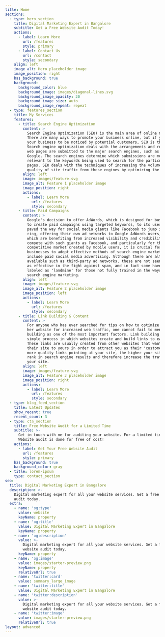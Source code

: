 ```yaml
---
title: Home
sections:
  - type: hero_section
    title: Digital Marketing Expert in Bangalore
    subtitle: Get a Free Website Audit Today!
    actions:
      - label: Learn More
        url: /features
        style: primary
      - label: Contact Us
        url: /contact
        style: secondary
    align: left
    image_alt: Hero placeholder image
    image_position: right
    has_background: true
    background:
      background_color: blue
      background_image: images/diagonal-lines.svg
      background_image_opacity: 20
      background_image_size: auto
      background_image_repeat: repeat
  - type: features_section
    title: My Services
    features:
      - title: Search Engine Optimization
        content: >
          Search Engine Optimization (SEO) is the main area of online marketing.
          There are many ways to promote your business online, but if you want
          your business to be noticed by potential customers, SEO is the answer.
          Search engine optimization deals with the arrangements and rules that
          web pages are submitted to the major search engines, such as Yahoo and
          Google. The search engines determine which submissions are more
          relevant to the keywords being used to search for the particular
          pages. SEO deals with the techniques of increasing the volume and
          quality of site traffic from these engines by optimizing the web page.
        align: left
        image: images/feature.svg
        image_alt: Feature 1 placeholder image
        image_position: right
        actions:
          - label: Learn More
            url: /features
            style: secondary
      - title: Paid Campaigns
        content: >
          Google's decision to offer AdWords, which is designed for businesses
          to create paid campaigns using targeted keywords, to its users has
          paved the way for social media giants like Facebook to jump into the
          ring, offering their own ad networks to Google AdWords users, all of
          which are benefiting from increased visibility and credibility. To
          compete with such giants as Facebook, and particularly for the highly
          competitive market created by mobile users, it is crucial for Internet
          businesses to adopt effective methods of search engine marketing that
          include paid social media advertising. Although there are alternatives
          available such as third-party ad networks, these are not seen as being
          as effective in the fight against spam, and in fact some have been
          labeled as 'landmine' for those not fully trained in the ways of
          search engine marketing.
        align: left
        image: images/feature.svg
        image_alt: Feature 2 placeholder image
        image_position: left
        actions:
          - label: Learn More
            url: /features
            style: secondary
      - title: Link Building & Content
        content: >
          For anyone who has ever searched for tips on how to optimize his or
          her website for increased web traffic, one cannot fail to mention link
          building as one of the most important factors. Link building is a
          simple process in which websites create and build links to each other.
          These links are usually created from other websites that want to point
          their site to yours in order to attract you as their 'customer.' The
          more quality links pointing at your site, the higher your site will
          rank in search engine results and therefore increase the traffic to
          your site.
        align: left
        image: images/feature.svg
        image_alt: Feature 3 placeholder image
        image_position: right
        actions:
          - label: Learn More
            url: /features
            style: secondary
  - type: blog_feed_section
    title: Latest Updates
    show_recent: true
    recent_count: 3
  - type: cta_section
    title: Free Website Audit for a Limited Time
    subtitle: >-
      Get in touch with me for auditing your website. For a limited time,
      Website audit is done for free of cost!
    actions:
      - label: Get Your Free Website Audit
        url: /features
        style: primary
    has_background: true
    background_color: gray
  - title: lorem-ipsum
    type: contact_section
seo:
  title: Digital Marketing Expert in Bangalore
  description: >-
    Digital marketing expert for all your website services. Get a free website
    audit today.
  extra:
    - name: 'og:type'
      value: website
      keyName: property
    - name: 'og:title'
      value: Digital Marketing Expert in Bangalore
      keyName: property
    - name: 'og:description'
      value: >-
        Digital marketing expert for all your website services. Get a free
        website audit today.
      keyName: property
    - name: 'og:image'
      value: images/starter-preview.png
      keyName: property
      relativeUrl: true
    - name: 'twitter:card'
      value: summary_large_image
    - name: 'twitter:title'
      value: Digital Marketing Expert in Bangalore
    - name: 'twitter:description'
      value: >-
        Digital marketing expert for all your website services. Get a free
        website audit today.
    - name: 'twitter:image'
      value: images/starter-preview.png
      relativeUrl: true
layout: advanced
---
```

